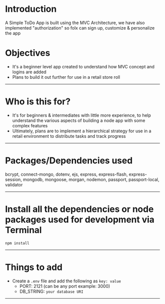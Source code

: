 # Introduction

A Simple ToDo App is built using the MVC Architecture, we have also implemented "authorization" so folx can sign up, customize & personalize the app 


# Objectives

- It's a beginner level app created to understand how MVC concept and logins are added
- Plans to build it out further for use in a retail store roll

---

# Who is this for? 

- It's for beginners & intermediates with little more experience, to help understand the various aspects of building a node app with some complex features
- Ultimately, plans are to implement a hierarchical strategy for use in a retail environment to distribute tasks and track progress

---

# Packages/Dependencies used 

bcrypt, connect-mongo, dotenv, ejs, express, express-flash, express-session, mongodb, mongoose, morgan, nodemon, passport, passport-local, validator

---

# Install all the dependencies or node packages used for development via Terminal

`npm install` 

---

# Things to add

- Create a `.env` file and add the following as `key: value` 
  - PORT: 2121 (can be any port example: 3000) 
  - DB_STRING: `your database URI` 
 ---


